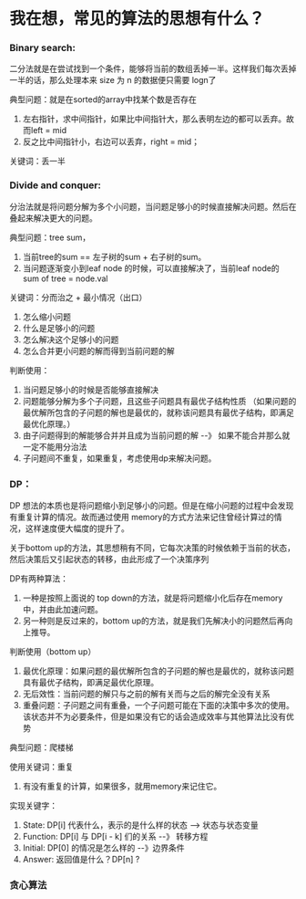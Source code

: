 
# 我在想，常见的算法的思想有什么？

### Binary search:
二分法就是在尝试找到一个条件，能够将当前的数组丢掉一半。这样我们每次丢掉一半的话，那么处理本来
size 为 n 的数据便只需要 logn了

典型问题：就是在sorted的array中找某个数是否存在
1.  左右指针，求中间指针，如果比中间指针大，那么表明左边的都可以丢弃。故而left = mid
2.  反之比中间指针小，右边可以丢弃，right = mid；

关键词：丢一半

### Divide and conquer:
分治法就是将问题分解为多个小问题，当问题足够小的时候直接解决问题。然后在叠起来解决更大的问题。

典型问题：tree sum，
1.  当前tree的sum == 左子树的sum + 右子树的sum。
2.  当问题逐渐变小到leaf node 的时候，可以直接解决了，当前leaf node的 sum of tree = node.val

关键词：分而治之 + 最小情况（出口）
1.  怎么缩小问题
2.  什么是足够小的问题
3.  怎么解决这个足够小的问题
4.  怎么合并更小问题的解而得到当前问题的解

判断使用：
1.  当问题足够小的时候是否能够直接解决
2.  问题能够分解为多个子问题，且这些子问题具有最优子结构性质 （如果问题的最优解所包含的子问题的解也是最优的，就称该问题具有最优子结构，即满足最优化原理。）
3.  由子问题得到的解能够合并并且成为当前问题的解 --》 如果不能合并那么就一定不能用分治法
4.  子问题间不重复，如果重复，考虑使用dp来解决问题。
    

### DP：
DP 想法的本质也是将问题缩小到足够小的问题。但是在缩小问题的过程中会发现有重复计算的情况。故而通过使用
memory的方式方法来记住曾经计算过的情况，这样速度便大幅度的提升了。

关于bottom up的方法，其思想稍有不同，它每次决策的时候依赖于当前的状态，然后决策后又引起状态的转移，由此形成了一个决策序列

DP有两种算法：
1.  一种是按照上面说的 top down的方法，就是将问题缩小化后存在memory中，并由此加速问题。
2.  另一种则是反过来的，bottom up的方法，就是我们先解决小的问题然后再向上推导。
    

判断使用（bottom up）
1.  最优化原理：如果问题的最优解所包含的子问题的解也是最优的，就称该问题具有最优子结构，即满足最优化原理。
2.  无后效性：当前问题的解只与之前的解有关而与之后的解完全没有关系
3.  重叠问题：子问题之间有重叠，一个子问题可能在下面的决策中多次的使用。该状态并不为必要条件，但是如果没有它的话会造成效率与其他算法比没有优势

典型问题：爬楼梯

使用关键词：重复
1. 有没有重复的计算，如果很多，就用memory来记住它。

实现关键字：
1. State: DP[i] 代表什么，表示的是什么样的状态 --> 状态与状态变量
2. Function: DP[i] 与 DP[i - k] 们的关系 --》 转移方程
3. Initial: DP[0] 的情况是怎么样的 --》边界条件
4. Answer: 返回值是什么？DP[n] ?

### 贪心算法

